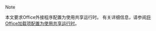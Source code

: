 > [!NOTE]
> 本文要求Office外接程序配置为使用共享运行时。 有关详细信息，请参阅[将Office加载项配置为使用共享运行时](../develop/configure-your-add-in-to-use-a-shared-runtime.md)。